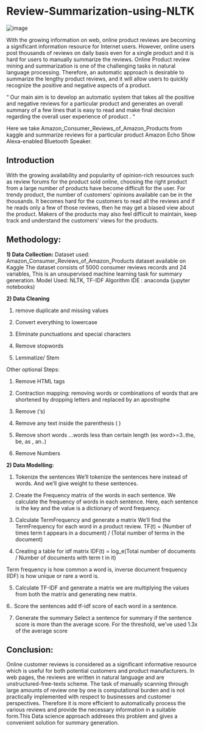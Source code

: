 # Review-Summarization-using-NLTK

![image](https://user-images.githubusercontent.com/17712770/120706669-3afc6c00-c46e-11eb-95bf-7c8b455ee3c5.png)


With the growing information on web, online product reviews are becoming a significant information resource for Internet users. However, online users post thousands of reviews on daily basis even for a single product and it is hard for users to manually summarize the reviews. Online Product review mining and summarization is one of the challenging tasks in natural language processing. Therefore, an automatic approach is desirable to summarize the lengthy product reviews, and it will allow users to quickly recognize the positive and negative aspects of a product.

“ Our main aim is to develop an automatic system that takes all the positive and negative reviews for a particular product and generates an overall summary of a few lines that is easy to read and make final decision regarding the overall user experience of product .  “

Here we take Amazon_Consumer_Reviews_of_Amazon_Products from kaggle and summarize reviews for a particular product Amazon Echo Show Alexa-enabled Bluetooth Speaker.



## Introduction
With the growing availability and popularity of opinion-rich resources such as review forums for the product sold online, choosing the right product from a large number of products have become difficult for the user. For trendy product, the number of customers’ opinions available can be in the thousands. It becomes hard for the customers to read all the reviews and if he reads only a few of those reviews, then he may get a biased view about the product. Makers of the products may also feel difficult to maintain, keep track and understand the customers’ views for the products. 

## Methodology:

**1) Data Collection:**
Dataset used: Amazon_Consumer_Reviews_of_Amazon_Products dataset available on Kaggle
The dataset consists of 5000 consumer reviews records and 24 variables, 
This is an unsupervised machine learning task for summary generation.
Model Used: NLTK, TF-IDF Algorithm
IDE : anaconda (jupyter notebooks)

**2) Data Cleaning**
1) remove duplicate and missing values

2) Convert everything to lowercase

3) Eliminate punctuations and special characters

4) Remove stopwords

5) Lemmatize/ Stem

Other optional Steps:

1) Remove HTML tags

2) Contraction mapping: removing words or combinations of words that are shortened by dropping letters and replaced by an apostrophe

3) Remove (‘s)

4) Remove any text inside the parenthesis ( )

5) Remove short words ...words less than certain length (ex word>=3..the, be, as , an..)

6) Remove Numbers

**2) Data Modelling:**
1. Tokenize the sentences
We’ll tokenize the sentences here instead of words. And we’ll give weight to these sentences.

2. Create the Frequency matrix of the words in each sentence.
We calculate the frequency of words in each sentence. Here, each sentence is the key and the value is a dictionary of word frequency.

3. Calculate TermFrequency and generate a matrix
We’ll find the TermFrequency for each word in a product review.
TF(t) = (Number of times term t appears in a document) / (Total number of terms in the document)

4. Creating a table for idf matrix
IDF(t) = log_e(Total number of documents / Number of documents with term t in it)

Term frequency is how common a word is, inverse document frequency (IDF) is how unique or rare a word is.

5. Calculate TF-IDF and generate a matrix
we are multiplying the values from both the matrix and generating new matrix.

6.. Score the sentences
add tf-idf score of each word in a sentence. 

7. Generate the summary
Select a sentence for summary if the sentence score is more than the average score.
For the threshold, we’ve used 1.3x of the average score


## Conclusion:

Online customer reviews is considered as a significant informative resource which is useful for both potential customers and product manufacturers. In web pages, the reviews are written in natural language and are unstructured-free-texts scheme. The task of manually scanning through large amounts of review one by one is computational burden and is not practically implemented with respect to businesses and customer perspectives. Therefore it is more efficient to automatically process the various reviews and provide the necessary information in a suitable form.This Data science approach addreses this problem and gives a convenient solution for summary generation.
